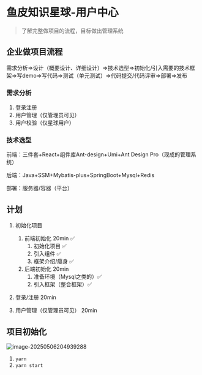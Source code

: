 # 鱼皮知识星球-用户中心

> 了解完整做项目的流程，目标做出管理系统

## 企业做项目流程

需求分析=>设计（概要设计、详细设计）=>技术选型=>初始化/引入需要的技术框架=>写demo=>写代码=>测试（单元测试）=>代码提交/代码评审=>部署=>发布

### 需求分析

1. 登录注册
2. 用户管理（仅管理员可见）
3. 用户校验（仅星球用户）

### 技术选型

前端：三件套+React+组件库Ant-design+Umi+Ant Design Pro（现成的管理系统）

后端：Java+SSM+Mybatis-plus+SpringBoot+Mysql+Redis

部署：服务器/容器（平台）

## 计划

1. 初始化项目
   1. 前端初始化 20min ✅
      1. 初始化项目 ✅
      2. 引入组件 ✅
      3. 框架介绍/瘦身 ✅
   2. 后端初始化 20min
      1. 准备环境（Mysql之类的）✅
      2. 引入框架（整合框架）✅

2. 登录/注册 20min
3. 用户管理（仅管理员可见） 20min

## 项目初始化

![image-20250506204939288](/Users/dongbinyu/learningNotes/images/鱼皮知识星球-用户中心/image-20250506204939288.png)

1. `yarn`
2. `yarn start`




